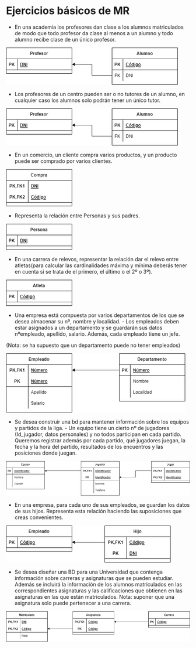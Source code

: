 # Ejercicios básicos de MR
- En una academia los profesores dan clase a los alumnos matriculados de modo que todo profesor da clase al menos a un alumno y todo alumno recibe clase de un único profesor.

![<Imagen>](<https://github.com/Yaamiilaa/base-datos-bae-/blob/main/Tareas/Tarea6/img/Modelo%20relacional%20diagrama%201.png>)

- Los profesores de un centro pueden ser o no tutores de un alumno, en cualquier caso los alumnos solo podrán tener un único tutor.

![<Imagen>](<https://github.com/Yaamiilaa/base-datos-bae-/blob/main/Tareas/Tarea6/img/Modelo%20relacional%20diagrama%202.png>)


- En un comercio, un cliente compra varios productos, y un producto puede ser comprado por varios clientes.

![<Imagen>](<https://github.com/Yaamiilaa/base-datos-bae-/blob/main/Tareas/Tarea6/img/Modelo%20relacional%20diagrama%203.png>)

- Representa la relación entre Personas y sus padres.

![<Imagen>](<https://github.com/Yaamiilaa/base-datos-bae-/blob/main/Tareas/Tarea6/img/Modelo%20relacional%20diagrama%204.png>)

- En una carrera de relevos, representar la relación dar el relevo entre atletas(para calcular las cardinalidades máxima y mínima deberás tener en cuenta si se trata de el primero, el último o el 2º o 3º).

![<Imagen>](<https://github.com/Yaamiilaa/base-datos-bae-/blob/main/Tareas/Tarea6/img/Modelo%20relacional%20diagrama%205.png>)

- Una empresa está compuesta por varios departamentos de los que se desea almacenar su nº, nombre y localidad. - Los empleados deben estar asignados a un departamento y se guardarán sus datos nºempleado, apellido, salario. Además, cada empleado tiene un jefe.

(Nota: se ha supuesto que un departamento puede no tener empleados)

![<Imagen>](<https://github.com/Yaamiilaa/base-datos-bae-/blob/main/Tareas/Tarea6/img/Modelo%20relacional%20diagrama%206.png>)

- Se desea construir una bd para mantener información sobre los equipos y partidos de la liga. - Un equipo tiene un cierto nº de jugadores (Id_jugador, datos personales) y no todos participan en cada partido. Queremos registrar además por cada partido, qué jugadores juegan, la fecha y la hora del partido, resultados de los encuentros y las posiciones donde juegan.

![<Imagen>](<https://github.com/Yaamiilaa/base-datos-bae-/blob/main/Tareas/Tarea6/img/Modelo%20relacional%20diagrama%207.png>)

- En una empresa, para cada uno de sus empleados, se guardan los datos de sus hijos. Representa esta relación haciendo las suposiciones que creas convenientes.

![<Imagen>](<https://github.com/Yaamiilaa/base-datos-bae-/blob/main/Tareas/Tarea6/img/Modelo%20relacional%20diagrama%208.png>)

- Se desea diseñar una BD para una Universidad que contenga información sobre carreras y asignaturas que se pueden estudiar. Además se incluirá la información de los alumnos matriculados en las correspondientes asignaturas y las calificaciones que obtienen en las asignaturas en las que están matriculados. Nota: suponer que una asignatura solo puede pertenecer a una carrera.

![<Imagen>](<https://github.com/Yaamiilaa/base-datos-bae-/blob/main/Tareas/Tarea6/img/Modelo%20relacional%20diagrama%209.png>)